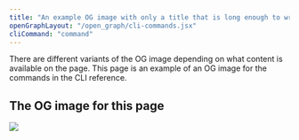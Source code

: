 ```yaml
---
title: "An example OG image with only a title that is long enough to wrap"
openGraphLayout: "/open_graph/cli-commands.jsx"
cliCommand: "command"
---
```


There are different variants of the OG image depending on what content is
available on the page. This page is an example of an OG image for the commands
in the CLI reference.

## The OG image for this page

<img src="./index.png"  />
